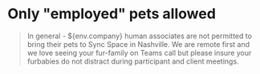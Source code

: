 # Only "employed" pets allowed

> In general - ${env.company} human associates are not permitted to bring their pets to Sync Space in Nashville. We are remote first and we love seeing your fur-family on Teams call but please insure your furbabies do not distract during participant and client meetings.

 




